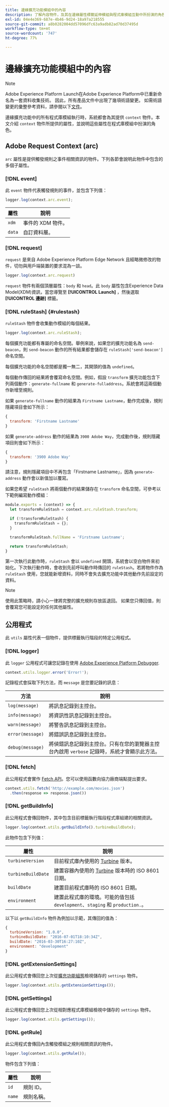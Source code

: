 ```yaml
---
title: 邊緣擴充功能模組中的內容
description: 了解內容物件，及其在邊緣屬性標籤延伸模組與程式庫模組互動中所扮演的角色。
exl-id: 04e4e369-687e-4b46-9d24-18a97a218555
source-git-commit: a8b0282004dd57096dfc63a9adb82ad70d37495d
workflow-type: tm+mt
source-wordcount: '747'
ht-degree: 77%

---
```


# 邊緣擴充功能模組中的內容

>[!NOTE]
>
> Adobe Experience Platform Launch在Adobe Experience Platform中已重新命名為一套資料收集技術。 因此，所有產品文件中出現了幾項術語變更。 如需術語變更的彙整參考資料，請參閱以下[文件](../../term-updates.md)。

邊緣擴充功能中的所有程式庫模組執行時，系統都會為其提供 `context` 物件。本文介紹 `context` 物件所提供的屬性，並說明這些屬性在程式庫模組中扮演的角色。

## Adobe Request Context (arc)

`arc` 屬性是提供觸發規則之事件相關資訊的物件。下列各節會說明此物件中包含的多個子屬性。

### [!DNL event]

此 `event` 物件代表觸發規則的事件，並包含下列值：

```js
logger.log(context.arc.event);
```

| 屬性 | 說明 |
| --- | --- |
| `xdm` | 事件的 XDM 物件。 |
| `data` | 自訂資料層。 |

### [!DNL request]

`request` 是來自 Adobe Experience Platform Edge Network 且經略微修改的物件，切勿與用戶端裝置的要求混為一談。

```js
logger.log(context.arc.request)
```

`request` 物件有兩個頂層屬性：`body` 和 `head`。此 `body` 屬性包含Experience Data Model(XDM)資訊，當您導覽至 **[!UICONTROL Launch]** ，然後選取 **[!UICONTROL 邊跡]** 標籤。

### [!DNL ruleStash] {#rulestash}

`ruleStash` 物件會收集動作模組的每個結果。

```js
logger.log(context.arc.ruleStash);
```

每個擴充功能都有專屬的命名空間。舉例來說，如果您的擴充功能名為 `send-beacon`，則 `send-beacon` 動作的所有結果都會儲存在 `ruleStash['send-beacon']` 命名空間。

每個擴充功能的命名空間都是獨一無二，其開頭的值為 `undefined`。

每個動作傳回的結果將會覆寫命名空間。例如，假設 `transform` 擴充功能包含下列兩個動作：`generate-fullname` 和 `generate-fulladdress`。系統會將這兩個動作新增至規則。

如果 `generate-fullname` 動作的結果為 `Firstname Lastname`，動作完成後，規則隱藏項目會如下所示：

```js
{
  transform: 'Firstname Lastname'
}
```

如果 `generate-address` 動作的結果為 `3900 Adobe Way`，完成動作後，規則隱藏項目則會如下所示：

```js
{
  transform: '3900 Adobe Way'
}
```

請注意，規則隱藏項目中不再包含「Firstname Lastname」，因為 `generate-address` 動作會以新值加以覆寫。

如果您希望 `ruleStash` 將兩個動作的結果儲存在 `transform` 命名空間，可參考以下範例編寫動作模組：

```js
module.exports = (context) => {
  let transformRuleStash = context.arc.ruleStash.transform;

  if (!transformRuleStash) {
    transformRuleStash = {};
  }

  transformRuleStash.fullName = 'Firstname Lastname';

  return transformRuleStash;
}
```

第一次執行此動作時，`ruleStash` 會以 `undefined` 開頭，系統會以空白物件來初始化。下次執行動作時，會收到先前呼叫動作時傳回的 `ruleStash`。若將物件作為 `ruleStash` 使用，您就能新增資料，同時不會失去擴充功能中其他動作先前設定的資料。

>[!NOTE]
>
>使用此策略時，請小心一律將完整的擴充規則存放區退回。 如果您只傳回值，則會覆寫您可能設定的任何其他屬性。

## 公用程式

此 `utils` 屬性代表一個物件，提供標籤執行階段的特定公用程式。

### [!DNL logger]

此 `logger` 公用程式可讓您記錄在使用 [Adobe Experience Platform Debugger](https://chrome.google.com/webstore/detail/adobe-experience-platform/bfnnokhpnncpkdmbokanobigaccjkpob).

```js
context.utils.logger.error('Error!');
```

記錄程式會採取下列方法，而 `message` 是您要記錄的訊息：

| 方法 | 說明 |
| --- | --- |
| `log(message)` | 將訊息記錄到主控台。 |
| `info(message)` | 將資訊性訊息記錄到主控台。 |
| `warn(message)` | 將警告訊息記錄到主控台。 |
| `error(message)` | 將錯誤訊息記錄到主控台。 |
| `debug(message)` | 將偵錯訊息記錄到主控台。只有在您的瀏覽器主控台內啟用 `verbose` 記錄時，系統才會顯示此方法。 |

### [!DNL fetch]

此公用程式會實作 [Fetch API](https://developer.mozilla.org/zh-TW/docs/Web/API/Fetch_API)。您可以使用函數向協力廠商端點提出要求。

```js
context.utils.fetch('http://example.com/movies.json')
  .then(response => response.json())
```

### [!DNL getBuildInfo]

此公用程式會傳回物件，其中包含目前標籤執行階段程式庫組建的相關資訊。

```js
logger.log(context.utils.getBuildInfo().turbineBuildDate);
```

此物件包含下列值：

| 屬性 | 說明 |
| --- | --- |
| `turbineVersion` | 目前程式庫內使用的 [Turbine](https://www.npmjs.com/package/@adobe/reactor-turbine-edge) 版本。 |
| `turbineBuildDate` | 建置容器內使用的 [Turbine](https://www.npmjs.com/package/@adobe/reactor-turbine-edge) 版本時的 ISO 8601 日期。 |
| `buildDate` | 建置目前程式庫時的 ISO 8601 日期。 |
| `environment` | 建置此程式庫的環境。可能的值包括 `development`、`staging` 和 `production.`。 |

以下以 `getBuildInfo` 物件為例加以示範，其傳回的值為：

```js
{
  turbineVersion: "1.0.0",
  turbineBuildDate: "2016-07-01T18:10:34Z",
  buildDate: "2016-03-30T16:27:10Z",
  environment: "development"
}
```

### [!DNL getExtensionSettings]

此公用程式會傳回您上次從[擴充功能組態](../configuration.md)檢視儲存的 `settings` 物件。

```js
logger.log(context.utils.getExtensionSettings());
```

### [!DNL getSettings]

此公用程式會傳回您上次從相對應程式庫模組檢視中儲存的 `settings` 物件。

```js
logger.log(context.utils.getSettings());
```

### [!DNL getRule]

此公用程式會傳回內含觸發模組之規則相關資訊的物件。

```js
logger.log(context.utils.getRule());
```

物件包含下列值：

| 屬性 | 說明 |
| --- | --- |
| `id` | 規則 ID。 |
| `name` | 規則名稱。 |
